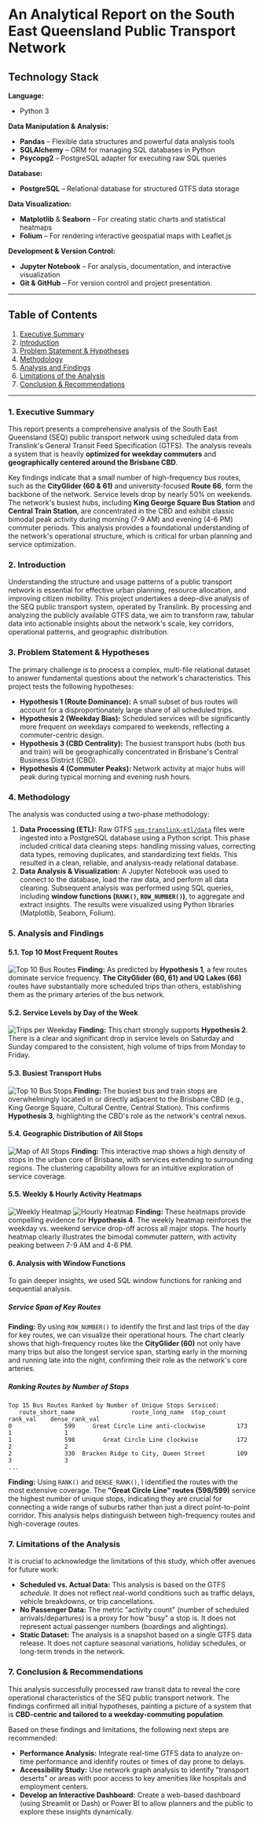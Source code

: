 # An Analytical Report on the South East Queensland Public Transport Network

## Technology Stack
**Language:**  
- Python 3

**Data Manipulation & Analysis:**  
- **Pandas** – Flexible data structures and powerful data analysis tools  
- **SQLAlchemy** – ORM for managing SQL databases in Python  
- **Psycopg2** – PostgreSQL adapter for executing raw SQL queries

**Database:**  
- **PostgreSQL** – Relational database for structured GTFS data storage

**Data Visualization:**  
- **Matplotlib** & **Seaborn** – For creating static charts and statistical heatmaps  
- **Folium** – For rendering interactive geospatial maps with Leaflet.js

**Development & Version Control:**  
- **Jupyter Notebook** – For analysis, documentation, and interactive visualization  
- **Git & GitHub** – For version control and project presentation.
---


## Table of Contents

1. [Executive Summary](#1-executive-summary)  
2. [Introduction](#2-introduction)  
3. [Problem Statement & Hypotheses](#3-problem-statement--hypotheses)  
4. [Methodology](#4-methodology)  
5. [Analysis and Findings](#5-analysis-and-findings)  
6. [Limitations of the Analysis](#6-limitations-of-the-analysis)  
7. [Conclusion & Recommendations](#7-conclusion--recommendations)  
---
### 1. Executive Summary

This report presents a comprehensive analysis of the South East Queensland (SEQ) public transport network using scheduled data from Translink's General Transit Feed Specification (GTFS). The analysis reveals a system that is heavily **optimized for weekday commuters** and **geographically centered around the Brisbane CBD**.

Key findings indicate that a small number of high-frequency bus routes, such as the **CityGlider (60 & 61)** and university-focused **Route 66**, form the backbone of the network. Service levels drop by nearly 50% on weekends. The network's busiest hubs, including **King George Square Bus Station** and **Central Train Station**, are concentrated in the CBD and exhibit classic bimodal peak activity during morning (7-9 AM) and evening (4-6 PM) commuter periods. This analysis provides a foundational understanding of the network's operational structure, which is critical for urban planning and service optimization.

### 2. Introduction

Understanding the structure and usage patterns of a public transport network is essential for effective urban planning, resource allocation, and improving citizen mobility. This project undertakes a deep-dive analysis of the SEQ public transport system, operated by Translink. By processing and analyzing the publicly available GTFS data, we aim to transform raw, tabular data into actionable insights about the network's scale, key corridors, operational patterns, and geographic distribution.

### 3. Problem Statement & Hypotheses

The primary challenge is to process a complex, multi-file relational dataset to answer fundamental questions about the network's characteristics. This project tests the following hypotheses:

*   **Hypothesis 1 (Route Dominance):** A small subset of bus routes will account for a disproportionately large share of all scheduled trips.
*   **Hypothesis 2 (Weekday Bias):** Scheduled services will be significantly more frequent on weekdays compared to weekends, reflecting a commuter-centric design.
*   **Hypothesis 3 (CBD Centrality):** The busiest transport hubs (both bus and train) will be geographically concentrated in Brisbane's Central Business District (CBD).
*   **Hypothesis 4 (Commuter Peaks):** Network activity at major hubs will peak during typical morning and evening rush hours.

### 4. Methodology

The analysis was conducted using a two-phase methodology:

1.  **Data Processing (ETL):** Raw GTFS [`seq-translink-etl/data`](seq-translink-etl/data/) files were ingested into a PostgreSQL database using a Python script. This phase included critical data cleaning steps: handling missing values, correcting data types, removing duplicates, and standardizing text fields. This resulted in a clean, reliable, and analysis-ready relational database.
2.  **Data Analysis & Visualization:** A Jupyter Notebook was used to connect to the database, load the raw data, and perform all data cleaning. Subsequent analysis was performed using SQL queries, including **window functions (`RANK()`, `ROW_NUMBER()`)**, to aggregate and extract insights. The results were visualized using Python libraries (Matplotlib, Seaborn, Folium).

### 5. Analysis and Findings

#### 5.1. Top 10 Most Frequent Routes
![Top 10 Bus Routes](images/top_10_bus_route.png)
**Finding:** As predicted by **Hypothesis 1**, a few routes dominate service frequency. **The CityGlider (60, 61) and UQ Lakes (66)** routes have substantially more scheduled trips than others, establishing them as the primary arteries of the bus network.

#### 5.2. Service Levels by Day of the Week
![Trips per Weekday](images/service_levels_by_day_of_the_week.png)
**Finding:** This chart strongly supports **Hypothesis 2**. There is a clear and significant drop in service levels on Saturday and Sunday compared to the consistent, high volume of trips from Monday to Friday.

#### 5.3. Busiest Transport Hubs
![Top 10 Bus Stops](images/busiest_bus_hub.png)
**Finding:** The busiest bus and train stops are overwhelmingly located in or directly adjacent to the Brisbane CBD (e.g., King George Square, Cultural Centre, Central Station). This confirms **Hypothesis 3**, highlighting the CBD's role as the network's central nexus.

#### 5.4. Geographic Distribution of All Stops
![Map of All Stops](images/bus_vs_train.png)
**Finding:** This interactive map shows a high density of stops in the urban core of Brisbane, with services extending to surrounding regions. The clustering capability allows for an intuitive exploration of service coverage.

#### 5.5. Weekly & Hourly Activity Heatmaps
![Weekly Heatmap](images/weekly_activity_heatmaps.png)
![Hourly Heatmap](images/hourly_activity_heatmaps.png)
**Finding:** These heatmaps provide compelling evidence for **Hypothesis 4**. The weekly heatmap reinforces the weekday vs. weekend service drop-off across all major stops. The hourly heatmap clearly illustrates the bimodal commuter pattern, with activity peaking between 7-9 AM and 4-6 PM.

#### 6. Analysis with Window Functions

To gain deeper insights, we used SQL window functions for ranking and sequential analysis.

##### **Service Span of Key Routes**
**Finding:** By using `ROW_NUMBER()` to identify the first and last trips of the day for key routes, we can visualize their operational hours. The chart clearly shows that high-frequency routes like the **CityGlider (60)** not only have many trips but also the longest service span, starting early in the morning and running late into the night, confirming their role as the network's core arteries.

##### **Ranking Routes by Number of Stops**
```
Top 15 Bus Routes Ranked by Number of Unique Stops Serviced:
   route_short_name                route_long_name  stop_count  rank_val    dense_rank_val
0               599     Great Circle Line anti-clockwise         173         1               1
1               598        Great Circle Line clockwise           172         2               2
2               330  Bracken Ridge to City, Queen Street         109         3               3
...
```
**Finding:** Using `RANK()` and `DENSE_RANK()`, I identified the routes with the most extensive coverage. The **"Great Circle Line" routes (598/599)** service the highest number of unique stops, indicating they are crucial for connecting a wide range of suburbs rather than just a direct point-to-point corridor. This analysis helps distinguish between high-frequency routes and high-coverage routes.
### 7. Limitations of the Analysis

It is crucial to acknowledge the limitations of this study, which offer avenues for future work:

*   **Scheduled vs. Actual Data:** This analysis is based on the GTFS *schedule*. It does not reflect real-world conditions such as traffic delays, vehicle breakdowns, or trip cancellations.
*   **No Passenger Data:** The metric "activity count" (number of scheduled arrivals/departures) is a proxy for how "busy" a stop is. It does not represent actual passenger numbers (boardings and alightings).
*   **Static Dataset:** The analysis is a snapshot based on a single GTFS data release. It does not capture seasonal variations, holiday schedules, or long-term trends in the network.

### 7. Conclusion & Recommendations

This analysis successfully processed raw transit data to reveal the core operational characteristics of the SEQ public transport network. The findings confirmed all initial hypotheses, painting a picture of a system that is **CBD-centric and tailored to a weekday-commuting population**.

Based on these findings and limitations, the following next steps are recommended:

*   **Performance Analysis:** Integrate real-time GTFS data to analyze on-time performance and identify routes or times of day prone to delays.
*   **Accessibility Study:** Use network graph analysis to identify "transport deserts" or areas with poor access to key amenities like hospitals and employment centers.
*   **Develop an Interactive Dashboard:** Create a web-based dashboard (using Streamlit or Dash) or Power BI to allow planners and the public to explore these insights dynamically.
